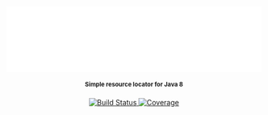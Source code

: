 <p align="center">
    <img src="logo.svg"
         height="130">
</p>
         
<p align="center"><sup><strong>Simple resource locator for Java 8</strong></sup></p>

<p align="center">
    <a href="https://travis-ci.org/pnavais/rezolver">
        <img src="https://img.shields.io/travis/pnavais/rezolver.svg"
             alt="Build Status">
    </a>
        <a href="https://coveralls.io/github/pnavais/rezolver?branch=master">
        <img src="https://img.shields.io/coveralls/pnavais/rezolver.svg"
             alt="Coverage">
    </a>
</p>
